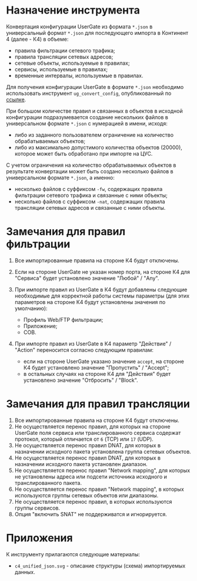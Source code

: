 # Назначение инструмента

Конвертация конфигурации UserGate из формата `*.json` в универсальный формат `*.json` для последующего импорта в Континент 4 (далее - К4) в объеме:

  - правила фильтрации сетевого трафика;
  - правила трансляции сетевых адресов;
  - сетевые объекты, используемые в правилах;
  - сервисы, используемые в правилах;
  - временные интервалы, используемые в правилах.

Для получения конфигурации UserGate в формате `*.json` необходимо использовать инструмент `ug_convert_config`, опубликованный по [ссылке](https://github.com/usergate/Migrations/tree/main/ug_convert_config).

При большом количестве правил и связанных в объектов в исходной конфигурации подразумевается создание нескольких файлов в универсальном формате `*.json` c нумерацией в имени, исходя:

  - либо из заданного пользователем ограничение на количество обрабатываемых объектов;
  - либо из максимально допустимого количества объектов (20000), которое может быть обработано при импорте на ЦУС.

С учетом ограничения на количество обрабатываемых объектов в результате конвертации может быть создано несколько файлов в универсальном формате `*.json`, а именно:

  - несколько файлов с суффиксом `-fw`, содержащих правила фильтрации сетевого трафика и связанные с ними объекты;
  - несколько файлов с суффиксом `-nat`, содержащих правила трансляции сетевых адресов и связанные с ними объекты.

# Замечания для правил фильтрации

1. Все импортированные правила на стороне К4 будут отключены.
2. Если на стороне UserGate не указан номер порта, на стороне К4 для "Сервиса" будет установлено значение "Любой" / "Any".
3. При импорте правил из UserGate в К4 будут добавлены следующие необходимые для корректной работы системы параметры (для этих параметров на стороне К4 будут установлены значения по умолчанию):

    - Профиль Web/FTP фильтрации;
    - Приложение;
    - СОВ.

4. При импорте правил из UserGate в К4 параметр "Действие" / "Action" переносится согласно следующим правилам:

    - если на стороне UserGate указано значение `accept`, на стороне К4 будет установлено значение "Пропустить" / "Accept";
    - в остальных случаях на стороне К4 для "Действия" будет установлено значение "Отбросить" / "Block".

# Замечания для правил трансляции

1. Все импортированные правила на стороне К4 будут отключены.
2. Не осуществляется перенос правил, для которых на стороне UserGate поля сервиса или транслированного сервиса содержат протокол, который отличается от `6` (TCP) или `17` (UDP).
3. Не осуществляется перенос правил DNAT, для которых в назначении исходного пакета установлена группа сетевых объектов.
4. Не осуществляется перенос правил DNAT, для которых в назначении исходного пакета установлен диапазон.
5. Не осуществляется перенос правил "Network mapping", для которых не установлены адреса или подсети источника исходного и транслированного пакета.
6. Не осуществляется перенос правил "Network mapping", в которых используются группы сетевых объектов или диапазоны.
7. Не осуществляется перенос правил, в которых используются группы сервисов.
8. Опция "включить SNAT" не поддерживатся и игнорируется.

# Приложения

К инструменту прилагаются следующие материалы:

- `c4_unified_json.svg` - описание структуры (схема) импортируемых данных.
